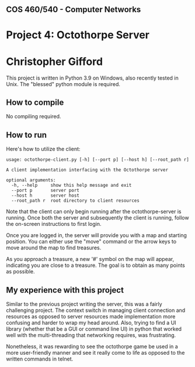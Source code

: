 ## COS 460/540 - Computer Networks

# Project 4: Octothorpe Server

# Christopher Gifford

This project is written in Python 3.9 on Windows, also recently tested in Unix. The "blessed" python module is required.

## How to compile

No compiling required.

## How to run

Here's how to utilize the client:

```
usage: octothorpe-client.py [-h] [--port p] [--host h] [--root_path r]

A client implementation interfacing with the Octothorpe server        

optional arguments:
  -h, --help     show this help message and exit
  --port p       server port
  --host h       server host
  --root_path r  root directory to client resources
```

Note that the client can only begin running after the octothorpe-server is running. Once both the server and subsequently the client is running, follow the on-screen instructions to first login.

Once you are logged in, the server will provide you with a map and starting position. You can either use the "move" command or the arrow keys to move around the map to find treasures.

As you approach a treasure, a new '#' symbol on the map will appear, indicating you are close to a treasure. The goal is to obtain as many points as possible.

## My experience with this project

Similar to the previous project writing the server, this was a fairly challenging project. The context switch in managing client connection and resources as opposed to server resources made implementation more confusing and harder to wrap my head around. Also, trying to find a UI library (whether that be a GUI or command line UI) in python that worked well with the multi-threading that networking requires, was frustrating.

Nonetheless, it was rewarding to see the octothorpe game be used in a more user-friendly manner and see it really come to life as opposed to the written commands in telnet.
